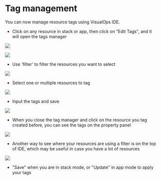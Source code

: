 # Tag management

You can now manage resource tags using VisualOps IDE.

- Click on any resource in stack or app, then click on "Edit Tags", and it will open the tags manager

![](https://raw.githubusercontent.com/VisualOps/book-image/master/ide_tag_management_property.png)

![](https://raw.githubusercontent.com/VisualOps/book-image/master/ide_tag_management_panel.png)

- Use 'filter' to filter the resources you want to select

![](https://raw.githubusercontent.com/VisualOps/book-image/master/ide_tag_management_filter_select.png)

- Select one or multiple resources to tag

![](https://raw.githubusercontent.com/VisualOps/book-image/master/ide_tag_management_select.png)

- Input the tags and save

![](https://raw.githubusercontent.com/VisualOps/book-image/master/ide_tag_management_input.png)

- When you close the tag manager and click on the resource you tag created before, you can see the tags on the property panel

![](https://raw.githubusercontent.com/VisualOps/book-image/master/ide_tag_management_result.png)

- Another way to see where your resources are using a filter is on the top of IDE, which may be useful in case you have a lot of resources

![](https://raw.githubusercontent.com/VisualOps/book-image/master/ide_tag_management_filter_result.png)

- "Save" when you are in stack mode, or "Update" in app mode to apply your tags
